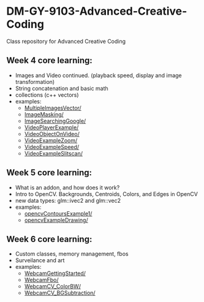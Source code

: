 # DM-GY-9103-Advanced-Creative-Coding
Class repository for Advanced Creative Coding

## Week 4 core learning:
- Images and Video continued. (playback speed, display and image transformation)
- String concatenation and basic math
- collections (c++ vectors)
- examples:
	- [MultipleImagesVector/](MultipleImagesVector/)
	- [ImageMasking/](ImageMasking/)
	- [ImageSearchingGoogle/](ImageSearchingGoogle/)
	- [VideoPlayerExample/](VideoPlayerExample/)
	- [VideoObjectOnVideo/](VideoObjectOnVideo/)
	- [VideoExampleZoom/](VideoExampleZoom/)
	- [VideoExampleSpeed/](VideoExampleSpeed/)
	- [VideoExampleSlitscan/](VideoExampleSlitscan/)

## Week 5 core learning:
- What is an addon, and how does it work?
- Intro to OpenCV. Backgrounds, Centroids, Colors, and Edges in OpenCV
- new data types: glm::ivec2 and glm::vec2
- examples:
	- [opencvContoursExample1/](opencvContoursExample1/)
	- [opencvExampleDrawing/](opencvExampleDrawing/)

## Week 6 core learning:
- Custom classes, memory management, fbos
- Surveilance and art
- examples:
	- [WebcamGettingStarted/](WebcamGettingStarted/)
	- [WebcamFbo/](WebcamFbo/)
	- [WebcamCV_ColorBW/](WebcamCV_ColorBW/)
	- [WebcamCV_BGSubtraction/](WebcamCV_BGSubtraction/)
	
